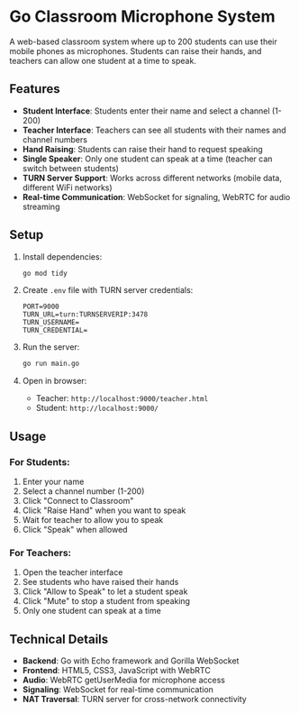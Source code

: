 # Go Classroom Microphone System

A web-based classroom system where up to 200 students can use their mobile phones as microphones. Students can raise their hands, and teachers can allow one student at a time to speak.

## Features

- **Student Interface**: Students enter their name and select a channel (1-200)
- **Teacher Interface**: Teachers can see all students with their names and channel numbers
- **Hand Raising**: Students can raise their hand to request speaking
- **Single Speaker**: Only one student can speak at a time (teacher can switch between students)
- **TURN Server Support**: Works across different networks (mobile data, different WiFi networks)
- **Real-time Communication**: WebSocket for signaling, WebRTC for audio streaming

## Setup

1. Install dependencies:
   ```bash
   go mod tidy
   ```

2. Create `.env` file with TURN server credentials:
   ```
   PORT=9000
   TURN_URL=turn:TURNSERVERIP:3478
   TURN_USERNAME=
   TURN_CREDENTIAL=
   ```

3. Run the server:
   ```bash
   go run main.go
   ```

4. Open in browser:
   - Teacher: `http://localhost:9000/teacher.html`
   - Student: `http://localhost:9000/`

## Usage

### For Students:
1. Enter your name
2. Select a channel number (1-200)
3. Click "Connect to Classroom"
4. Click "Raise Hand" when you want to speak
5. Wait for teacher to allow you to speak
6. Click "Speak" when allowed

### For Teachers:
1. Open the teacher interface
2. See students who have raised their hands
3. Click "Allow to Speak" to let a student speak
4. Click "Mute" to stop a student from speaking
5. Only one student can speak at a time

## Technical Details

- **Backend**: Go with Echo framework and Gorilla WebSocket
- **Frontend**: HTML5, CSS3, JavaScript with WebRTC
- **Audio**: WebRTC getUserMedia for microphone access
- **Signaling**: WebSocket for real-time communication
- **NAT Traversal**: TURN server for cross-network connectivity